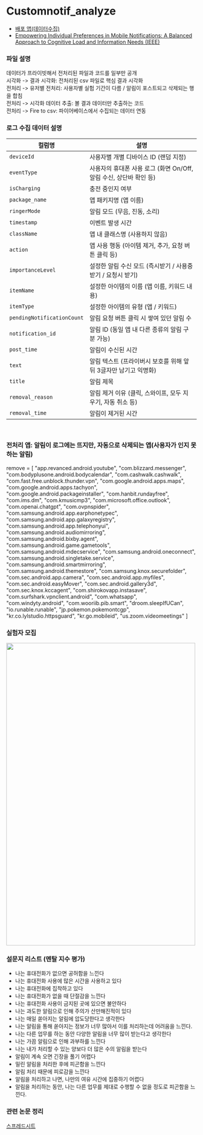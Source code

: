 # Customnotif_analyze
- [배포 앱(데이터수집)](https://github.com/kjhwan98/Customnotif)
- [Empowering Individual Preferences in Mobile Notifications: A Balanced Approach to Cognitive Load and Information Needs (IEEE)](https://ieeexplore.ieee.org/document/10916668)

### 파일 설명
데이터가 프라이빗해서 전처리된 파일과 코드를 일부만 공개
<br/> 시각화 -> 결과 시각화: 전처리된 csv 파일로 핵심 결과 시각화
<br/> 전처리 -> 유저별 전처리: 사용자별 실험 기간이 다름 / 알림이 포스트되고 삭제되는 행을 합침
<br/> 전처리 -> 시각화 데이터 추출: 볼 결과 데이터만 추출하는 코드
<br/> 전처리 -> Fire to csv: 파이어베이스에서 수집되는 데이터 연동

### 로그 수집 데이터 설명
| 컬럼명                 | 설명                                                                 |
|------------------------|----------------------------------------------------------------------|
| `deviceId`             | 사용자별 개별 디바이스 ID (랜덤 지정)                                 |
| `eventType`            | 사용자의 휴대폰 사용 로그 (화면 On/Off, 알림 수신, 상단바 확인 등)    |
| `isCharging`           | 충전 중인지 여부                                                      |
| `package_name`         | 앱 패키지명 (앱 이름)                                                |
| `ringerMode`           | 알림 모드 (무음, 진동, 소리)                                         |
| `timestamp`            | 이벤트 발생 시간                                                     |
| `className`            | 앱 내 클래스명 (사용하지 않음)                                       |
| `action`               | 앱 사용 행동 (아이템 제거, 추가, 요청 버튼 클릭 등)                  |
| `importanceLevel`      | 설정한 알림 수신 모드 (즉시받기 / 사용중 받기 / 요청시 받기)         |
| `itemName`             | 설정한 아이템의 이름 (앱 이름, 키워드 내용)                          |
| `itemType`             | 설정한 아이템의 유형 (앱 / 키워드)                                   |
| `pendingNotificationCount` | 알림 요청 버튼 클릭 시 쌓여 있던 알림 수                              |
| `notification_id`      | 알림 ID (동일 앱 내 다른 종류의 알림 구분 가능)                      |
| `post_time`            | 알림이 수신된 시간                                                   |
| `text`                 | 알림 텍스트 (프라이버시 보호를 위해 앞뒤 3글자만 남기고 익명화)       |
| `title`                | 알림 제목                                                            |
| `removal_reason`       | 알림 제거 이유 (클릭, 스와이프, 모두 지우기, 자동 취소 등)           |
| `removal_time`         | 알림이 제거된 시간                                                   |

<br/> 

### 전처리 앱: 알림이 로그에는 뜨지만, 자동으로 삭제되는 앱(사용자가 인지 못하는 알림)
remove = [ "app.revanced.android.youtube", "com.blizzard.messenger", "com.bodyplusone.android.bodycalendar", "com.cashwalk.cashwalk", "com.fast.free.unblock.thunder.vpn", "com.google.android.apps.maps", "com.google.android.apps.tachyon", "com.google.android.packageinstaller", "com.hanbit.rundayfree", "com.ims.dm", "com.kmusicmp3", "com.microsoft.office.outlook", "com.openai.chatgpt", "com.ovpnspider", "com.samsung.android.app.earphonetypec", "com.samsung.android.app.galaxyregistry", "com.samsung.android.app.telephonyui", "com.samsung.android.audiomirroring", "com.samsung.android.bixby.agent", "com.samsung.android.game.gametools", "com.samsung.android.mdecservice", "com.samsung.android.oneconnect", "com.samsung.android.singletake.service", "com.samsung.android.smartmirroring", "com.samsung.android.themestore", "com.samsung.knox.securefolder", "com.sec.android.app.camera", "com.sec.android.app.myfiles", "com.sec.android.easyMover", "com.sec.android.gallery3d", "com.sec.knox.kccagent", "com.shirokovapp.instasave", "com.surfshark.vpnclient.android", "com.whatsapp", "com.windyty.android", "com.wooriib.pib.smart", "droom.sleepIfUCan", "io.runable.runable", "jp.pokemon.pokemontcgp", "kr.co.lylstudio.httpsguard", "kr.go.mobileid", "us.zoom.videomeetings" ]

### 실험자 모집
<img src=https://github.com/user-attachments/assets/43ae269c-bc85-48b5-aa17-9c81ffd2ae96 width="500" height="800"/>

### 설문지 리스트 (멘탈 지수 평가)
- 나는 휴대전화가 없으면 공허함을 느낀다
- 나는 휴대전화 사용에 많은 시간을 사용하고 있다
- 나는 휴대전화에 집착하고 있다
- 나는 휴대전화가 없을 때 단절감을 느낀다
- 나는 휴대전화 사용이 금지된 곳에 있으면 불안하다
- 나는 과도한 알림으로 인해 주의가 산만해진적이 있다
- 나는 매일 쏟아지는 알림에 압도당한다고 생각한다
- 나는 알림을 통해 쏟아지는 정보가 너무 많아서 이를 처리하는데 어려움을 느낀다.
- 나는 다른 업무를 하는 동안 다양한 알림을 너무 많이 받는다고 생각한다
- 나는 가끔 알림으로 인해 과부하를 느낀다
- 나는 내가 처리할 수 있는 양보다 더 많은 수의 알림을 받는다
- 알림이 계속 오면 긴장을 풀기 어렵다
- 밀린 알림을 처리한 후에 피곤함을 느낀다
- 알림 처리 때문에 피로감을 느낀다
- 알림을 처리하고 나면, 나만의 여유 시간에 집중하기 어렵다
- 알림을 처리하는 동안, 나는 다른 업무를 제대로 수행할 수 없을 정도로 피곤함을 느낀다.

### 관련 논문 정리
[스프레드시트](https://docs.google.com/spreadsheets/d/1agNk2Z9rJXQGeGbLCixgLzCGnnxc4Rr6/edit?usp=sharing&ouid=113323787086455513564&rtpof=true&sd=true)
